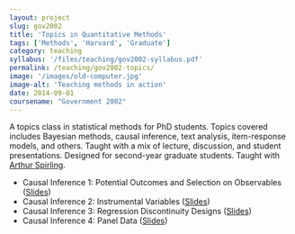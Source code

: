 ```yaml
---
layout: project
slug: gov2002
title: 'Topics in Quantitative Methods'
tags: ['Methods', 'Harvard', 'Graduate']
category: teaching
syllabus: '/files/teaching/gov2002-syllabus.pdf'
permalink: /teaching/gov2002-topics/
image: '/images/old-computer.jpg'
image-alt: 'Teaching methods in action'
date: 2014-09-01
coursename: "Government 2002"
---
```


A topics class in statistical methods for PhD students. Topics covered includes Bayesian methods, causal inference, text analysis, item-response models, and others. Taught with a mix of lecture, discussion, and student presentations. Designed for second-year graduate students. Taught with [Arthur Spirling][as].

<!--more-->

* Causal Inference 1: Potential Outcomes and Selection on Observables ([Slides][causal-i])
* Causal Inference 2: Instrumental Variables ([Slides][causal-ii])
* Causal Inference 3: Regression Discontinuity Designs ([Slides][causal-iii])
* Causal Inference 4: Panel Data ([Slides][causal-iv])



[causal-i]: /files/teaching/causal-i-slides.pdf
[causal-ii]: /files/teaching/causal-ii-slides.pdf
[causal-iii]: /files/teaching/causal-iii-slides.pdf
[causal-iv]: /files/teaching/causal-iv-panel-slides.pdf
[as]: https://www.nyu.edu/projects/spirling/

